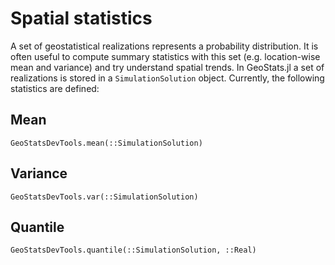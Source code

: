 # Spatial statistics

A set of geostatistical realizations represents a probability
distribution. It is often useful to compute summary statistics
with this set (e.g. location-wise mean and variance) and try
understand spatial trends. In GeoStats.jl a set of realizations
is stored in a `SimulationSolution` object. Currently, the
following statistics are defined:

## Mean

```@docs
GeoStatsDevTools.mean(::SimulationSolution)
```

## Variance

```@docs
GeoStatsDevTools.var(::SimulationSolution)
```

## Quantile

```@docs
GeoStatsDevTools.quantile(::SimulationSolution, ::Real)
```
